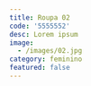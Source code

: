 ```yaml
---
title: Roupa 02
code: '5555552'
desc: Lorem ipsum
image:
  - /images/02.jpg
category: feminino
featured: false
---
```

